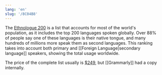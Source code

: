 ```yaml
---
lang: 'en'
slug: '/8C04B8'
---
```


The [Ethnologue 200](https://www.ethnologue.com/insights/ethnologue200/) is a list that accounts for most of the world's population, as it includes the top 200 languages spoken globally. Over 88% of people say one of these languages is their native tongue, and many hundreds of millions more speak them as second languages. This ranking takes into account both primary and [[Foreign Language|secondary language]] speakers, showing the total usage worldwide.

The price of the complete list usually is [$249](https://store.ethnologue.com/e285c89e-b543-4fb6-9087-c3a76a6c988f), but [[Grammarly]] had a copy internally.
